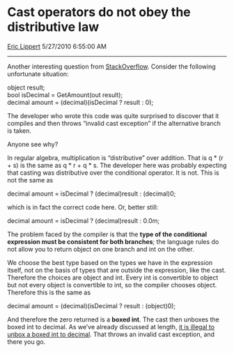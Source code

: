 # Cast operators do not obey the distributive law

[Eric Lippert](https://social.msdn.microsoft.com/profile/Eric%20Lippert) 5/27/2010 6:55:00 AM

-----

Another interesting question from [StackOverflow](http://stackoverflow.com/questions/1171717/c-conditional-operator). Consider the following unfortunate situation:

 

object result;  
bool isDecimal = GetAmount(out result);  
decimal amount = (decimal)(isDecimal ? result : 0);

The developer who wrote this code was quite surprised to discover that it compiles and then throws “invalid cast exception” if the alternative branch is taken.

Anyone see why?

In regular algebra, multiplication is “distributive” over addition. That is q \* (r + s) is the same as q \* r + q \* s. The developer here was probably expecting that casting was distributive over the conditional operator. It is not. This is not the same as

 

decimal amount = isDecimal ? (decimal)result : (decimal)0;

which is in fact the correct code here. Or, better still:  
  
decimal amount = isDecimal ? (decimal)result : 0.0m;

The problem faced by the compiler is that the **type of the conditional expression must be consistent for both branches**; the language rules do not allow you to return object on one branch and int on the other.

We choose the best type based on the types we have in the expression itself, not on the basis of types that are outside the expression, like the cast. Therefore the choices are object and int. Every int is convertible to object but not every object is convertible to int, so the compiler chooses object. Therefore this is the same as

 

decimal amount = (decimal)(isDecimal ? result : (object)0);

And therefore the zero returned is a **boxed int**. The cast then unboxes the boxed int to decimal. As we’ve already discussed at length, [it is illegal to unbox a boxed int to decimal](http://blogs.msdn.com/ericlippert/archive/2009/03/19/representation-and-identity.aspx). That throws an invalid cast exception, and there you go.

